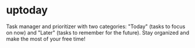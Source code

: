 # uptoday
Task manager and prioritizer with two categories: "Today" (tasks to focus on now) and "Later" (tasks to remember for the future). Stay organized and make the most of your free time!
